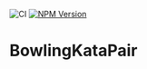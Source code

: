 ﻿![CI](https://github.com/LeeGordon83/BowlingKataPair/actions/workflows/ci.yml/badge.svg)
[![NPM Version](https://badge.fury.io/js/%40geordiefoo%2Fbowlingscorecalculator.svg)](https://badge.fury.io/js/%40geordiefoo%2Fbowlingscorecalculator)
 
 # BowlingKataPair
